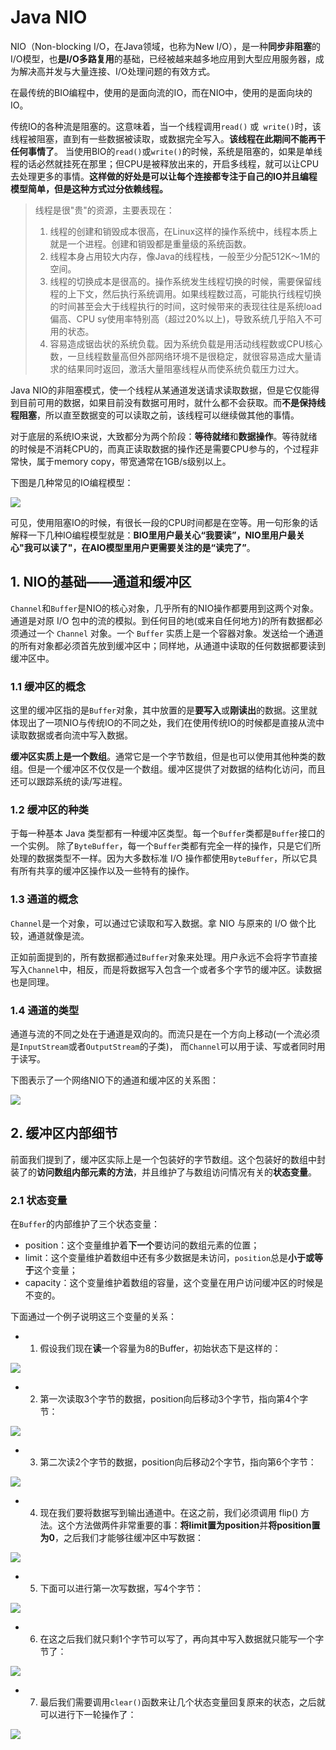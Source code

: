 # Java NIO

NIO（Non-blocking I/O，在Java领域，也称为New I/O），是一种**同步非阻塞**的I/O模型，也**是I/O多路复用**的基础，已经被越来越多地应用到大型应用服务器，成为解决高并发与大量连接、I/O处理问题的有效方式。

在最传统的BIO编程中，使用的是面向流的IO，而在NIO中，使用的是面向块的IO。

传统IO的各种流是阻塞的。这意味着，当一个线程调用`read()` 或` write()`时，该线程被阻塞，直到有一些数据被读取，或数据完全写入。**该线程在此期间不能再干任何事情了**。 当使用BIO的`read()`或`write()`的时候，系统是阻塞的，如果是单线程的话必然就挂死在那里；但CPU是被释放出来的，开启多线程，就可以让CPU去处理更多的事情。**这样做的好处是可以让每个连接都专注于自己的IO并且编程模型简单，但是这种方式过分依赖线程。**

> 线程是很"贵"的资源，主要表现在：
> 1. 线程的创建和销毁成本很高，在Linux这样的操作系统中，线程本质上就是一个进程。创建和销毁都是重量级的系统函数。
> 2. 线程本身占用较大内存，像Java的线程栈，一般至少分配512K～1M的空间。
> 3. 线程的切换成本是很高的。操作系统发生线程切换的时候，需要保留线程的上下文，然后执行系统调用。如果线程数过高，可能执行线程切换的时间甚至会大于线程执行的时间，这时候带来的表现往往是系统load偏高、CPU sy使用率特别高（超过20%以上)，导致系统几乎陷入不可用的状态。
> 4. 容易造成锯齿状的系统负载。因为系统负载是用活动线程数或CPU核心数，一旦线程数量高但外部网络环境不是很稳定，就很容易造成大量请求的结果同时返回，激活大量阻塞线程从而使系统负载压力过大。

Java NIO的非阻塞模式，使一个线程从某通道发送请求读取数据，但是它仅能得到目前可用的数据，如果目前没有数据可用时，就什么都不会获取。而**不是保持线程阻塞**，所以直至数据变的可以读取之前，该线程可以继续做其他的事情。

对于底层的系统IO来说，大致都分为两个阶段：**等待就绪**和**数据操作**。等待就绪的时候是不消耗CPU的，而真正读取数据的操作还是需要CPU参与的，个过程非常快，属于memory copy，带宽通常在1GB/s级别以上。

下图是几种常见的IO编程模型：

![](images/nio/1.jpg)

可见，使用阻塞IO的时候，有很长一段的CPU时间都是在空等。用一句形象的话解释一下几种IO编程模型就是：**BIO里用户最关心“我要读”，NIO里用户最关心"我可以读了"，在AIO模型里用户更需要关注的是“读完了”**。

## 1. NIO的基础——通道和缓冲区

`Channel`和`Buffer`是NIO的核心对象，几乎所有的NIO操作都要用到这两个对象。通道是对原 I/O 包中的流的模拟。到任何目的地(或来自任何地方)的所有数据都必须通过一个 `Channel` 对象。一个 `Buffer` 实质上是一个容器对象。发送给一个通道的所有对象都必须首先放到缓冲区中；同样地，从通道中读取的任何数据都要读到缓冲区中。

### 1.1 缓冲区的概念

这里的缓冲区指的是`Buffer`对象，其中放置的是**要写入**或**刚读出**的数据。这里就体现出了一项NIO与传统IO的不同之处，我们在使用传统IO的时候都是直接从流中读取数据或者向流中写入数据。

**缓冲区实质上是一个数组**。通常它是一个字节数组，但是也可以使用其他种类的数组。但是一个缓冲区不仅仅是一个数组。缓冲区提供了对数据的结构化访问，而且还可以跟踪系统的读/写进程。

### 1.2 缓冲区的种类

于每一种基本 Java 类型都有一种缓冲区类型。每一个`Buffer`类都是`Buffer`接口的一个实例。 除了`ByteBuffer`，每一个`Buffer`类都有完全一样的操作，只是它们所处理的数据类型不一样。因为大多数标准 I/O 操作都使用`ByteBuffer`，所以它具有所有共享的缓冲区操作以及一些特有的操作。

### 1.3 通道的概念

`Channel`是一个对象，可以通过它读取和写入数据。拿 NIO 与原来的 I/O 做个比较，通道就像是流。

正如前面提到的，所有数据都通过`Buffer`对象来处理。用户永远不会将字节直接写入`Channel`中，相反，而是将数据写入包含一个或者多个字节的缓冲区。读数据也是同理。

### 1.4 通道的类型

通道与流的不同之处在于通道是双向的。而流只是在一个方向上移动(一个流必须是`InputStream`或者`OutputStream`的子类)， 而`Channel`可以用于读、写或者同时用于读写。

下图表示了一个网络NIO下的通道和缓冲区的关系图：

![](images/nio/2.png)

## 2. 缓冲区内部细节

前面我们提到了，缓冲区实际上是一个包装好的字节数组。这个包装好的数组中封装了的**访问数组内部元素的方法**，并且维护了与数组访问情况有关的**状态变量**。

### 2.1 状态变量

在`Buffer`的内部维护了三个状态变量：

* position：这个变量维护着**下一个**要访问的数组元素的位置；
* limit：这个变量维护着数组中还有多少数据是未访问，`position`总是**小于或等于**这个变量；
* capacity：这个变量维护着数组的容量，这个变量在用户访问缓冲区的时候是不变的。

下面通过一个例子说明这三个变量的关系：

* 1. 假设我们现在**读**一个容量为8的Buffer，初始状态下是这样的：

![](images/nio/3.gif)

* 2. 第一次读取3个字节的数据，position向后移动3个字节，指向第4个字节：

![](images/nio/4.gif)

* 3. 第二次读2个字节的数据，position向后移动2个字节，指向第6个字节：

![](images/nio/5.gif)

* 4. 现在我们要将数据写到输出通道中。在这之前，我们必须调用 flip() 方法。这个方法做两件非常重要的事：**将limit置为position**并**将position置为0**，之后我们才能够往缓冲区中写数据：

![](images/nio/6.gif)

* 5. 下面可以进行第一次写数据，写4个字节：

![](images/nio/7.gif)

* 6. 在这之后我们就只剩1个字节可以写了，再向其中写入数据就只能写一个字节了：

![](images/nio/8.gif)

* 7. 最后我们需要调用`clear()`函数来让几个状态变量回复原来的状态，之后就可以进行下一轮操作了：

![](images/nio/3.gif)
